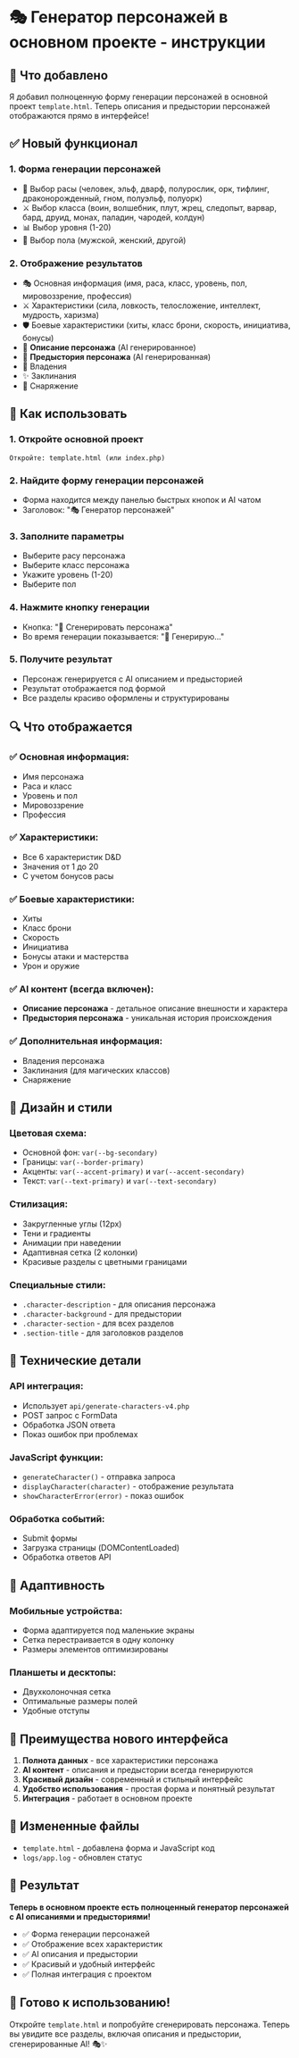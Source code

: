 # 🎭 Генератор персонажей в основном проекте - инструкции

## 🚀 Что добавлено

Я добавил полноценную форму генерации персонажей в основной проект `template.html`. Теперь описания и предыстории персонажей отображаются прямо в интерфейсе!

## ✅ Новый функционал

### 1. **Форма генерации персонажей**
- 🎯 Выбор расы (человек, эльф, дварф, полурослик, орк, тифлинг, драконорожденный, гном, полуэльф, полуорк)
- ⚔️ Выбор класса (воин, волшебник, плут, жрец, следопыт, варвар, бард, друид, монах, паладин, чародей, колдун)
- 📊 Выбор уровня (1-20)
- 👤 Выбор пола (мужской, женский, другой)

### 2. **Отображение результатов**
- 🎭 Основная информация (имя, раса, класс, уровень, пол, мировоззрение, профессия)
- ⚔️ Характеристики (сила, ловкость, телосложение, интеллект, мудрость, харизма)
- 🛡️ Боевые характеристики (хиты, класс брони, скорость, инициатива, бонусы)
- 📝 **Описание персонажа** (AI генерированное)
- 📖 **Предыстория персонажа** (AI генерированная)
- 🎯 Владения
- ✨ Заклинания
- 🎒 Снаряжение

## 🧪 Как использовать

### 1. **Откройте основной проект**
```
Откройте: template.html (или index.php)
```

### 2. **Найдите форму генерации персонажей**
- Форма находится между панелью быстрых кнопок и AI чатом
- Заголовок: "🎭 Генератор персонажей"

### 3. **Заполните параметры**
- Выберите расу персонажа
- Выберите класс персонажа
- Укажите уровень (1-20)
- Выберите пол

### 4. **Нажмите кнопку генерации**
- Кнопка: "🎲 Сгенерировать персонажа"
- Во время генерации показывается: "🎲 Генерирую..."

### 5. **Получите результат**
- Персонаж генерируется с AI описанием и предысторией
- Результат отображается под формой
- Все разделы красиво оформлены и структурированы

## 🔍 Что отображается

### ✅ **Основная информация:**
- Имя персонажа
- Раса и класс
- Уровень и пол
- Мировоззрение
- Профессия

### ✅ **Характеристики:**
- Все 6 характеристик D&D
- Значения от 1 до 20
- С учетом бонусов расы

### ✅ **Боевые характеристики:**
- Хиты
- Класс брони
- Скорость
- Инициатива
- Бонусы атаки и мастерства
- Урон и оружие

### ✅ **AI контент (всегда включен):**
- **Описание персонажа** - детальное описание внешности и характера
- **Предыстория персонажа** - уникальная история происхождения

### ✅ **Дополнительная информация:**
- Владения персонажа
- Заклинания (для магических классов)
- Снаряжение

## 🎨 Дизайн и стили

### **Цветовая схема:**
- Основной фон: `var(--bg-secondary)`
- Границы: `var(--border-primary)`
- Акценты: `var(--accent-primary)` и `var(--accent-secondary)`
- Текст: `var(--text-primary)` и `var(--text-secondary)`

### **Стилизация:**
- Закругленные углы (12px)
- Тени и градиенты
- Анимации при наведении
- Адаптивная сетка (2 колонки)
- Красивые разделы с цветными границами

### **Специальные стили:**
- `.character-description` - для описания персонажа
- `.character-background` - для предыстории
- `.character-section` - для всех разделов
- `.section-title` - для заголовков разделов

## 🔧 Технические детали

### **API интеграция:**
- Использует `api/generate-characters-v4.php`
- POST запрос с FormData
- Обработка JSON ответа
- Показ ошибок при проблемах

### **JavaScript функции:**
- `generateCharacter()` - отправка запроса
- `displayCharacter(character)` - отображение результата
- `showCharacterError(error)` - показ ошибок

### **Обработка событий:**
- Submit формы
- Загрузка страницы (DOMContentLoaded)
- Обработка ответов API

## 📱 Адаптивность

### **Мобильные устройства:**
- Форма адаптируется под маленькие экраны
- Сетка перестраивается в одну колонку
- Размеры элементов оптимизированы

### **Планшеты и десктопы:**
- Двухколоночная сетка
- Оптимальные размеры полей
- Удобные отступы

## 🚀 Преимущества нового интерфейса

1. **Полнота данных** - все характеристики персонажа
2. **AI контент** - описания и предыстории всегда генерируются
3. **Красивый дизайн** - современный и стильный интерфейс
4. **Удобство использования** - простая форма и понятный результат
5. **Интеграция** - работает в основном проекте

## 📁 Измененные файлы

- `template.html` - добавлена форма и JavaScript код
- `logs/app.log` - обновлен статус

## 🎉 Результат

**Теперь в основном проекте есть полноценный генератор персонажей с AI описаниями и предысториями!**

- ✅ Форма генерации персонажей
- ✅ Отображение всех характеристик
- ✅ AI описания и предыстории
- ✅ Красивый и удобный интерфейс
- ✅ Полная интеграция с проектом

## 🚀 Готово к использованию!

Откройте `template.html` и попробуйте сгенерировать персонажа. Теперь вы увидите все разделы, включая описания и предыстории, сгенерированные AI! 🎭✨
